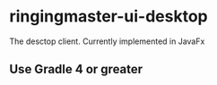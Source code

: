# ringingmaster-ui-desktop

The desctop client. Currently implemented in JavaFx 

## Use Gradle 4 or greater